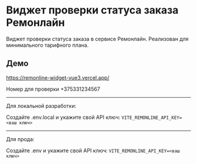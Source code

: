 # Виджет проверки статуса заказа Ремонлайн
Виджет проверки статуса заказа в сервисе Ремонлайн. Реализован для минимального тарифного плана.

## Демо
https://remonline-widget-vue3.vercel.app/

Номер для проверки +375331234567

---
Для локальной разработки:

Создайте .env.local и укажите свой API ключ:
`VITE_REMONLINE_API_KEY=<ваш ключ>`

---

Для прода:

Создайте .env и укажите свой API ключ:
`VITE_REMONLINE_API_KEY=<ваш ключ>`


